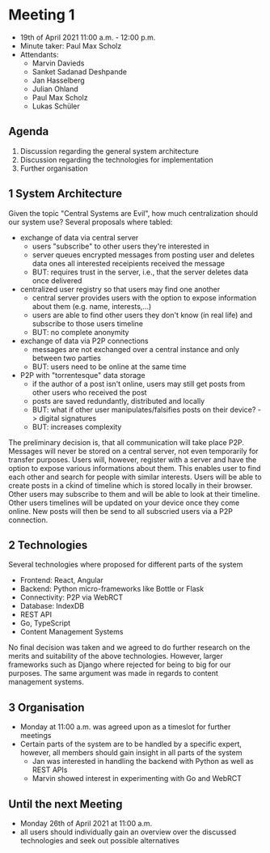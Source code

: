 # Meeting 1

* 19th of April 2021 11:00 a.m. - 12:00 p.m.
* Minute taker: Paul Max Scholz
* Attendants:
	* Marvin Davieds
	* Sanket Sadanad Deshpande
	* Jan Hasselberg
	* Julian Ohland
	* Paul Max Scholz
	* Lukas Schüler

## Agenda

1. Discussion regarding the general system architecture
2. Discussion regarding the technologies for implementation
3. Further organisation

## 1 System Architecture

Given the topic "Central Systems are Evil", how much centralization should our system use? Several proposals where tabled:

* exchange of data via central server
	* users "subscribe" to other users they're interested in
	* server queues encrypted messages from posting user and deletes data ones all interested receipients received the message
	* BUT: requires trust in the server, i.e., that the server deletes data once delivered
* centralized user registry so that users may find one another
	* central server provides users with the option to expose information about them (e.g. name, interests,...)
	* users are able to find other users they don't know (in real life) and subscribe to those users timeline
	* BUT: no complete anonymity
* exchange of data via P2P connections
	* messages are not exchanged over a central instance and only between two parties
	* BUT: users need to be online at the same time
* P2P with "torrentesque" data storage
	* if the author of a post isn't online, users may still get posts from other users who received the post
	* posts are saved redundantly, distributed and locally
	* BUT: what if other user manipulates/falsifies posts on their device? -> digital signatures
	* BUT: increases complexity

The preliminary decision is, that all communication will take place P2P. Messages will never be stored on a central server, not even temporarily for transfer purposes. Users will, however, register with a server and have the option to expose various informations about them. This enables user to find each other and search for people with similar interests. Users will be able to create posts in a cḱind of timeline which is stored locally in their browser. Other users may subscribe to them and will be able to look at their timeline. Other users timelines will be updated on your device once they come online. New posts will then be send to all subscried users via a P2P connection.

## 2 Technologies

Several technologies where proposed for different parts of the system

* Frontend: React, Angular
* Backend: Python micro-frameworks like Bottle or Flask
* Connectivity: P2P via WebRCT
* Database: IndexDB
* REST API
* Go, TypeScript
* Content Management Systems

No final decision was taken and we  agreed to do further research on the merits and suitability of the above technologies. However, larger frameworks such as Django where rejected for being to big for our purposes. The same argument was made in regards to content management systems.

## 3 Organisation

* Monday at 11:00 a.m. was agreed upon as a timeslot for further meetings
* Certain parts of the system are to be handled by a specific expert, however, all members should gain insight in all parts of the system
	* Jan was interested in handling the backend with Python as well as REST APIs
	* Marvin showed interest in experimenting with Go and WebRCT

## Until the next Meeting

* Monday 26th of April 2021 at 11:00 a.m.
* all users should individually gain an overview over the discussed technologies and seek out possible alternatives
